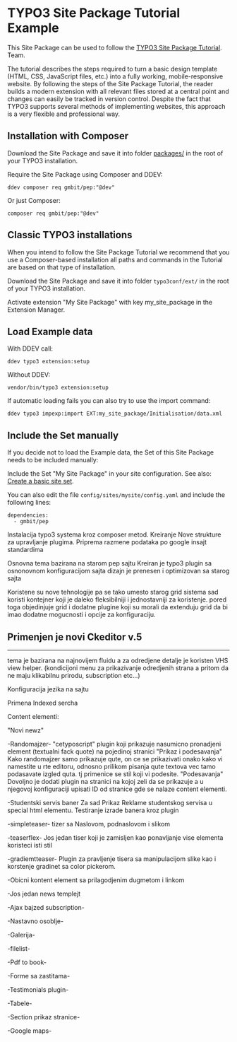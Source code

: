 # TYPO3 Site Package Tutorial Example

This Site Package can be used to follow the [TYPO3 Site
Package Tutorial](https://docs.typo3.org/permalink/t3sitepackage:start@13.4).
Team.

The tutorial describes the steps required to turn a basic design
template (HTML, CSS, JavaScript files, etc.) into a fully working,
mobile-responsive website. By following the steps of the Site Package
Tutorial, the reader builds a modern extension with all relevant files
stored at a central point and changes can easily be tracked in version
control. Despite the fact that TYPO3 supports several methods of
implementing websites, this approach is a very flexible and
professional way.

## Installation with Composer

Download the Site Package and save it into folder [packages/](https://docs.typo3.org/permalink/t3coreapi:directory-packages)
in the root of your TYPO3 installation.

Require the Site Package using Composer and DDEV:

```
ddev composer req gmbit/pep:"@dev"
```

Or just Composer:

```
composer req gmbit/pep:"@dev"
```

## Classic TYPO3 installations

When you intend to follow the Site Package Tutorial we recommend that you use a Composer-based installation
all paths and commands in the Tutorial are based on that type of installation.

Download the Site Package and save it into folder `typo3conf/ext/` in the root of your TYPO3 installation.

Activate extension "My Site Package" with key my_site_package in the Extension Manager.

## Load Example data

With DDEV call:

```
ddev typo3 extension:setup
```

Without DDEV:

```
vendor/bin/typo3 extension:setup
```

If automatic loading fails you can also try to use the import command:

```
ddev typo3 impexp:import EXT:my_site_package/Initialisation/data.xml
```

## Include the Set manually

If you decide not to load the Example data, the Set of this Site Package needs to be included manually:

Include the Set "My Site Package" in your site configuration.
See also: [Create a basic site set](https://docs.typo3.org/permalink/t3sitepackage:minimal-extension-siteset).

You can also edit the file `config/sites/mysite/config.yaml` and include the following lines:

```
dependencies:
  - gmbit/pep
```
Instalacija typo3 systema kroz composer metod.
Kreiranje Nove strukture za upravljanje plugima.
Priprema razmene podataka po google insajt standardima

Osnovna tema bazirana na starom pep sajtu
Kreiran je typo3 plugin sa osnonovnom konfiguracijom sajta
dizajn je prenesen i optimizovan sa starog sajta

Koristene su nove tehnologije pa se tako umesto starog grid sistema sad koristi kontejner koji je daleko fleksibilniji i jednostavniji za koristenje.
 pored toga objedinjuje grid i dodatne plugine koji su morali da extenduju grid da bi imao dodatne mogucnosti i opcije za konfiguraciju.

 Primenjen je novi Ckeditor v.5
 ---
 ---

 tema je bazirana na najnovijem fluidu a za odredjene detalje je koristen VHS view helper. (kondicijoni menu za prikazivanje odredjenih strana a pritom da ne maju klikabilnu prirodu, subscription etc...)

Konfiguracija jezika na sajtu

Primena Indexed sercha

Content elementi:

"Novi newz"

-Randomajzer-
"cetyposcript"
plugin koji prikazuje nasumicno pronadjeni element (textualni fack quote) na pojedinoj stranici
"Prikaz i podesavanja"
Kako randomajzer samo prikazuje qute, on ce se prikazivati onako kako vi namestite u rte editoru, odnosno prilikom pisanja qute textova vec tamo podasavate izgled quta. tj primenice se stil koji vi podesite.
"Podesavanja"
Dovoljno je dodati plugin na stranici na kojoj zeli da se prikazuje a u njegovoj konfiguraciji upisati ID od stranice gde se nalaze content elementi.

-Studentski servis baner
Za sad Prikaz Reklame studentskog servisa u special html elementu. Testiranje izrade banera kroz plugin

-simpleteaser-
tizer sa Naslovom, podnaslovom i slikom

-teaserflex-
Jos jedan tiser koji je zamisljen kao ponavljanje vise elementa koristeci isti stil

-gradiemtteaser-
Plugin za pravljenje tisera sa manipulacijom slike kao i korstenje gradinet sa color pickerom.

-Obicni kontent element sa prilagodjenim dugmetom i linkom

-Jos jedan news templejt


-Ajax bajzed subscription-

-Nastavno osoblje-

-Galerija-

-filelist-

-Pdf to book-

-Forme sa zastitama-

-Testimonials plugin-

-Tabele-

-Section prikaz stranice-

-Google maps-

